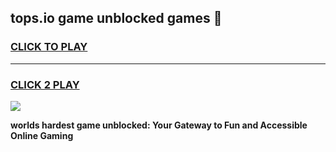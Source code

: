 
## tops.io game unblocked games 👋
<h3>
<a href="https://premium.freeplayer.one?title=tops.io_game_unblocked_games&ref=13F">CLICK TO PLAY</a></h3>
<hr>

<h3>
<a href="https://premium.freeplayer.one?title=tops.io_game_unblocked_games&ref=13F">CLICK 2 PLAY</a>
  
</h3>

<a href="https://premium.freeplayer.one?title=tops.io_game_unblocked_games&ref=12F/"><img src="https://clearcache.store/games.png"></a>


**worlds hardest game unblocked: Your Gateway to Fun and Accessible Online Gaming**
